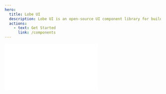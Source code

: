 ```yaml
---
hero:
  title: Lobe UI
  description: Lobe UI is an open-source UI component library for building chatbot web apps
  actions:
    - text: Get Started
      link: /components
---
```


<embed src="../README.md"></embed>
